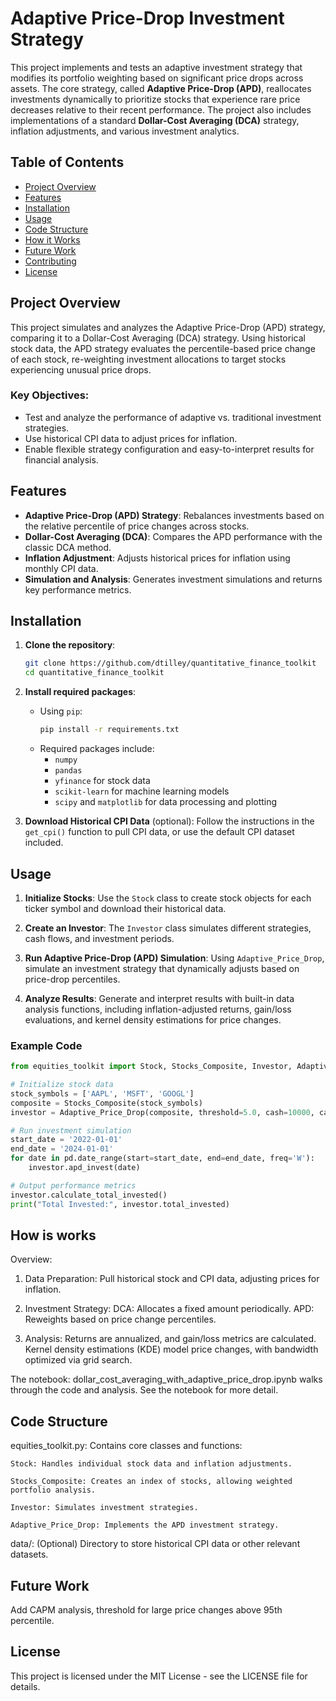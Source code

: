 # Adaptive Price-Drop Investment Strategy

This project implements and tests an adaptive investment strategy that modifies its portfolio weighting based on significant price drops across assets. The core strategy, called **Adaptive Price-Drop (APD)**, reallocates investments dynamically to prioritize stocks that experience rare price decreases relative to their recent performance. The project also includes implementations of a standard **Dollar-Cost Averaging (DCA)** strategy, inflation adjustments, and various investment analytics.

## Table of Contents

- [Project Overview](#project-overview)
- [Features](#features)
- [Installation](#installation)
- [Usage](#usage)
- [Code Structure](#code-structure)
- [How it Works](#how-it-works)
- [Future Work](#future-work)
- [Contributing](#contributing)
- [License](#license)

## Project Overview

This project simulates and analyzes the Adaptive Price-Drop (APD) strategy, comparing it to a Dollar-Cost
Averaging (DCA) strategy. Using historical stock data, the APD strategy evaluates the percentile-based
price change of each stock, re-weighting investment allocations to target stocks experiencing unusual
price drops.

### Key Objectives:
- Test and analyze the performance of adaptive vs. traditional investment strategies.
- Use historical CPI data to adjust prices for inflation.
- Enable flexible strategy configuration and easy-to-interpret results for financial analysis.

## Features

- **Adaptive Price-Drop (APD) Strategy**: Rebalances investments based on the relative percentile of
price changes across stocks.
- **Dollar-Cost Averaging (DCA)**: Compares the APD performance with the classic DCA method.
- **Inflation Adjustment**: Adjusts historical prices for inflation using monthly CPI data.
- **Simulation and Analysis**: Generates investment simulations and returns key performance metrics.

## Installation

1. **Clone the repository**:
    ```bash
    git clone https://github.com/dtilley/quantitative_finance_toolkit
    cd quantitative_finance_toolkit
    ```

2. **Install required packages**:
    - Using `pip`:
      ```bash
      pip install -r requirements.txt
      ```
    - Required packages include:
      - `numpy`
      - `pandas`
      - `yfinance` for stock data
      - `scikit-learn` for machine learning models
      - `scipy` and `matplotlib` for data processing and plotting

3. **Download Historical CPI Data** (optional): Follow the instructions in the `get_cpi()` function to pull CPI data, or use the default CPI dataset included.

## Usage

1. **Initialize Stocks**:
   Use the `Stock` class to create stock objects for each ticker symbol and download their historical data.

2. **Create an Investor**:
   The `Investor` class simulates different strategies, cash flows, and investment periods.

3. **Run Adaptive Price-Drop (APD) Simulation**:
   Using `Adaptive_Price_Drop`, simulate an investment strategy that dynamically adjusts based on price-drop percentiles.

4. **Analyze Results**:
   Generate and interpret results with built-in data analysis functions, including inflation-adjusted returns, gain/loss evaluations, and kernel density estimations for price changes.

### Example Code

```python
from equities_toolkit import Stock, Stocks_Composite, Investor, Adaptive_Price_Drop

# Initialize stock data
stock_symbols = ['AAPL', 'MSFT', 'GOOGL']
composite = Stocks_Composite(stock_symbols)
investor = Adaptive_Price_Drop(composite, threshold=5.0, cash=10000, cashflow=500, freq='W')

# Run investment simulation
start_date = '2022-01-01'
end_date = '2024-01-01'
for date in pd.date_range(start=start_date, end=end_date, freq='W'):
    investor.apd_invest(date)

# Output performance metrics
investor.calculate_total_invested()
print("Total Invested:", investor.total_invested)
```

## How is works

Overview:

1. Data Preparation: Pull historical stock and CPI data, adjusting prices for inflation.

2. Investment Strategy:
   DCA: Allocates a fixed amount periodically.
   APD: Reweights based on price change percentiles.

3. Analysis: Returns are annualized, and gain/loss metrics are calculated. Kernel density
   estimations (KDE) model price changes, with bandwidth optimized via grid search.

The notebook: dollar_cost_averaging_with_adaptive_price_drop.ipynb walks through the code and analysis.
See the notebook for more detail.

## Code Structure

equities_toolkit.py: Contains core classes and functions:

	Stock: Handles individual stock data and inflation adjustments.
	
	Stocks_Composite: Creates an index of stocks, allowing weighted portfolio analysis.
	
	Investor: Simulates investment strategies.
	
	Adaptive_Price_Drop: Implements the APD investment strategy.
	
data/: (Optional) Directory to store historical CPI data or other relevant datasets.

## Future Work

   Add CAPM analysis, threshold for large price changes above 95th percentile.

## License

This project is licensed under the MIT License - see the LICENSE file for details.